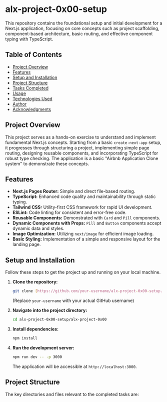 # alx-project-0x00-setup

This repository contains the foundational setup and initial development for a Next.js application, focusing on core concepts such as project scaffolding, component-based architecture, basic routing, and effective component typing with TypeScript.

## Table of Contents

-   [Project Overview](#project-overview)
-   [Features](#features)
-   [Setup and Installation](#setup-and-installation)
-   [Project Structure](#project-structure)
-   [Tasks Completed](#tasks-completed)
-   [Usage](#usage)
-   [Technologies Used](#technologies-used)
-   [Author](#author)
-   [Acknowledgments](#acknowledgments)

## Project Overview

This project serves as a hands-on exercise to understand and implement fundamental Next.js concepts. Starting from a basic `create-next-app` setup, it progresses through structuring a project, implementing simple page routing, designing reusable components, and incorporating TypeScript for robust type checking. The application is a basic "Airbnb Application Clone system" to demonstrate these concepts.

## Features

* **Next.js Pages Router:** Simple and direct file-based routing.
* **TypeScript:** Enhanced code quality and maintainability through static typing.
* **Tailwind CSS:** Utility-first CSS framework for rapid UI development.
* **ESLint:** Code linting for consistent and error-free code.
* **Reusable Components:** Demonstrated with `Card` and `Pill` components.
* **Dynamic Components with Props:** `Pill` and `Button` components accept dynamic data and styles.
* **Image Optimization:** Utilizing `next/image` for efficient image loading.
* **Basic Styling:** Implementation of a simple and responsive layout for the landing page.

## Setup and Installation

Follow these steps to get the project up and running on your local machine.

1.  **Clone the repository:**
    ```bash
    git clone [https://github.com/your-username/alx-project-0x00-setup.git](https://github.com/your-username/alx-project-0x00-setup.git)
    ```
    (Replace `your-username` with your actual GitHub username)

2.  **Navigate into the project directory:**
    ```bash
    cd alx-project-0x00-setup/alx-project-0x00
    ```

3.  **Install dependencies:**
    ```bash
    npm install
    ```

4.  **Run the development server:**
    ```bash
    npm run dev -- -p 3000
    ```
    The application will be accessible at `http://localhost:3000`.

## Project Structure

The key directories and files relevant to the completed tasks are: